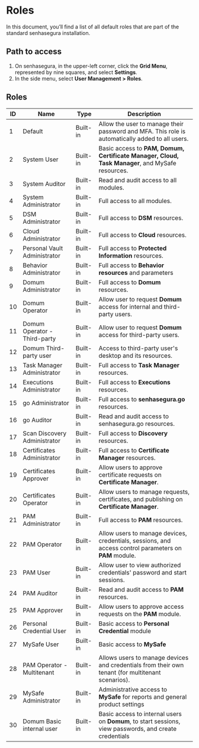 # Roles

In this document, you’ll find a list of all default roles that are part of the standard senhasegura installation.

## Path to access

1. On senhasegura, in the upper-left corner, click the **Grid Menu**, represented by nine squares, and select **Settings**.  
2. In the side menu, select **User Management \> Roles**.

## Roles

| ID | Name | Type | Description |
| ----- | ----- | ----- | ----- |
| 1 | Default | Built-in | Allow the user to manage their password and MFA. This role is automatically added to all users. |
| 2 | System User | Built-in | Basic access to **PAM, Domum, Certificate Manager, Cloud, Task Manager**, and MySafe resources. |
| 3 | System Auditor | Built-in | Read and audit access to all modules. |
| 4 | System Administrator | Built-in | Full access to all modules. |
| 5 | DSM Administrator | Built-in | Full access to **DSM** resources. |
| 6 | Cloud Administrator | Built-in | Full access to **Cloud** resources. |
| 7 | Personal Vault Administrator | Built-in | Full access to **Protected Information** resources. |
| 8 | Behavior Administrator | Built-in | Full access to **Behavior resources** and parameters |
| 9 | Domum Administrator | Built-in | Full access to **Domum** resources. |
| 10 | Domum Operator | Built-in | Allow user to request **Domum** access for internal and third-party users. |
| 11 | Domum Operator \- Third-party | Built-in | Allow user to request **Domum** access for third-party users. |
| 12 | Domum Third-party user | Built-in | Access to third-party user's desktop and its resources. |
| 13 | Task Manager Administrator | Built-in | Full access to **Task Manager** resources. |
| 14 | Executions Administrator | Built-in | Full access to **Executions** resources. |
| 15 | go Administrator | Built-in | Full access to **senhasegura.go** resources. |
| 16 | go Auditor | Built-in | Read and audit access to senhasegura.go resources. |
| 17 | Scan Discovery Administrator | Built-in | Full access to **Discovery** resources. |
| 18 | Certificates Administrator | Built-in | Full access to **Certificate Manager** resources. |
| 19 | Certificates Approver | Built-in | Allow users to approve certificate requests on **Certificate Manager**. |
| 20 | Certificates Operator | Built-in | Allow users to manage requests, certificates, and publishing on **Certificate Manager**. |
| 21 | PAM Administrator | Built-in | Full access to **PAM** resources. |
| 22 | PAM Operator | Built-in | Allow users to manage devices, credentials, sessions, and access control parameters on **PAM** module. |
| 23 | PAM User | Built-in | Allow user to view authorized credentials' password and start sessions. |
| 24 | PAM Auditor | Built-in | Read and audit access to **PAM** resources. |
| 25 | PAM Approver | Built-in | Allow users to approve access requests on the **PAM** module. |
| 26 | Personal Credential User | Built-in | Basic access to **Personal Credential** module |
| 27 | MySafe User | Built-in | Basic access to **MySafe** |
| 28 | PAM Operator \- Multitenant | Built-in | Allows users to manage devices and credentials from their own tenant (for multitenant scenarios). |
| 29 | MySafe Administrator | Built-in | Administrative access to **MySafe** for reports and general product settings |
| 30 | Domum Basic internal user | Built-in | Basic access to internal users on **Domum**, to start sessions, view passwords, and create credentials |

